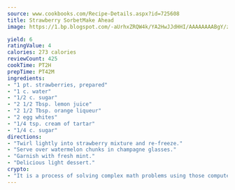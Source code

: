```yaml
---
source: www.cookbooks.com/Recipe-Details.aspx?id=725608
title: Strawberry SorbetMake Ahead  
image: https://1.bp.blogspot.com/-aUrhxZRQW4k/YA2HwJJdHHI/AAAAAAAABgY/z2R8OXCxqDoBQtRn-q-fHG8g9_G4G1HBwCLcBGAsYHQ/s320/13.png

yield: 6
ratingValue: 4
calories: 273 calories
reviewCount: 425
cookTime: PT2H
prepTime: PT42M
ingredients:
- "1 pt. strawberries, prepared"
- "1 c. water"
- "1/2 c. sugar"
- "2 1/2 Tbsp. lemon juice"
- "2 1/2 Tbsp. orange liqueur"
- "2 egg whites"
- "1/4 tsp. cream of tartar"
- "1/4 c. sugar"
directions:
- "Twirl lightly into strawberry mixture and re-freeze."
- "Serve over watermelon chunks in champagne glasses."
- "Garnish with fresh mint."
- "Delicious light dessert."
crypto:
- "It is a process of solving complex math problems using those computers which run bitcoin software."
---
```

